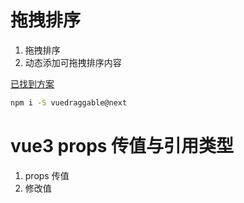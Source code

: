 # 拖拽排序
1. 拖拽排序
2. 动态添加可拖拽排序内容

[已找到方案](https://github.com/SortableJS/vue.draggable.next)
```bash
npm i -S vuedraggable@next
```

# vue3 props 传值与引用类型
1. props 传值
2. 修改值